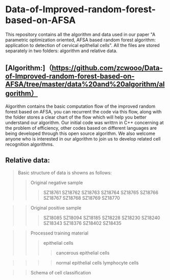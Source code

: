 Data-of-Improved-random-forest-based-on-AFSA
==
This repository contains all the algorithm and data used in our paper "A parametric optimization oriented, AFSA based random forest algorithm: application to detection of cervical epithelial cells". All the files are stored separately in two folders: algorithm and relative data.

[Algorithm:]（https://github.com/zcwooo/Data-of-Improved-random-forest-based-on-AFSA/tree/master/data%20and%20algorithm/algorithm）
----
Algorithm contains the basic computation flow of the improved random forest based on AFSA, you can recurrent the code via this flow, along with the folder stores a clear chart of the flow which will help you better understand our algorithm. Our initial code was writtrn in C++ concerning at the problem of efficiency, other codes based on different languages are being developed through this open source algorithm. We also welcome anyone who is interested in our algorithm to join us to develop related cell recognition algorithms.

Relative data:
----
>Basic structure of data is showns as follows:
>>Original negative sample
>>>SZ18761
>>>SZ18762
>>>SZ18763
>>>SZ18764
>>>SZ18765
>>>SZ18766
>>>SZ18767
>>>SZ18768
>>>SZ18769
>>>SZ18770

>>Original positive sample
>>>SZ18085
>>>SZ18094
>>>SZ18185
>>>SZ18228
>>>SZ18230
>>>SZ18240
>>>SZ18343
>>>SZ18376
>>>SZ18402
>>>SZ18435

>>Processed training material
>>>epithelial cells
>>>>cancerous epithelial cells

>>>>normal epithelial cells
>>>lymphocyte cells

>>Schema of cell classification
